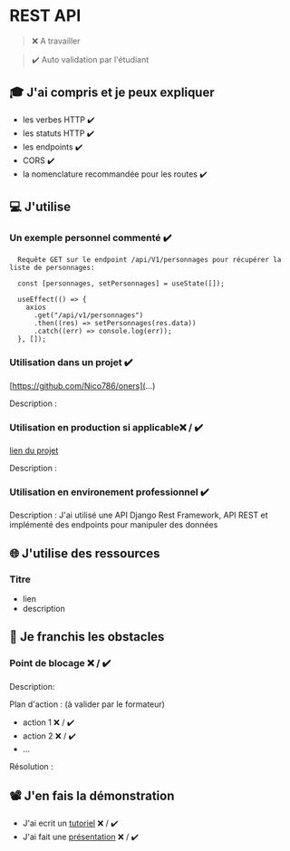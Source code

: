 # REST API

> ❌ A travailler

> ✔️ Auto validation par l'étudiant

## 🎓 J'ai compris et je peux expliquer

- les verbes HTTP  ✔️
- les statuts HTTP  ✔️
- les endpoints ✔️
- CORS ✔️
- la nomenclature recommandée pour les routes ✔️

## 💻 J'utilise

### Un exemple personnel commenté ✔️

```
  Requête GET sur le endpoint /api/V1/personnages pour récupérer la liste de personnages:

  const [personnages, setPersonnages] = useState([]);

  useEffect(() => {
    axios
      .get("/api/v1/personnages")
      .then((res) => setPersonnages(res.data))
      .catch((err) => console.log(err));
  }, []);

```

### Utilisation dans un projet  ✔️

[https://github.com/Nico786/oners](...)

Description :

### Utilisation en production si applicable❌ / ✔️

[lien du projet](...)

Description :

### Utilisation en environement professionnel ✔️

Description : J'ai utilisé une API Django Rest Framework, API REST et implémenté des endpoints pour manipuler des données

## 🌐 J'utilise des ressources

### Titre

- lien
- description

## 🚧 Je franchis les obstacles

### Point de blocage ❌ / ✔️

Description:

Plan d'action : (à valider par le formateur)

- action 1 ❌ / ✔️
- action 2 ❌ / ✔️
- ...

Résolution :

## 📽️ J'en fais la démonstration

- J'ai ecrit un [tutoriel](...) ❌ / ✔️
- J'ai fait une [présentation](...) ❌ / ✔️
